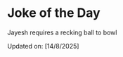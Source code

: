 # Joke of the Day

<!-- #joke -->
Jayesh requires a recking ball to bowl

Updated on: [14/8/2025]
<!-- #jokeEnd -->